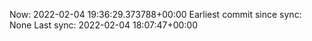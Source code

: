 Now: 2022-02-04 19:36:29.373788+00:00 Earliest commit since sync: None Last sync: 2022-02-04 18:07:47+00:00
